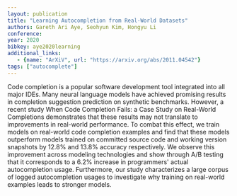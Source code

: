 ```yaml
---
layout: publication
title: "Learning Autocompletion from Real-World Datasets"
authors: Gareth Ari Aye, Seohyun Kim, Hongyu Li
conference: 
year: 2020
bibkey: aye2020learning
additional_links:
   - {name: "ArXiV", url: "https://arxiv.org/abs/2011.04542"}
tags: ["autocomplete"]
---
```

Code completion is a popular software development tool integrated into all major IDEs. Many neural language models have achieved promising results in completion suggestion prediction on synthetic benchmarks. However, a recent study When Code Completion Fails: a Case Study on Real-World Completions demonstrates that these results may not translate to improvements in real-world performance. To combat this effect, we train models on real-world code completion examples and find that these models outperform models trained on committed source code and working version snapshots by 12.8% and 13.8% accuracy respectively. We observe this improvement across modeling technologies and show through A/B testing that it corresponds to a 6.2% increase in programmers' actual autocompletion usage. Furthermore, our study characterizes a large corpus of logged autocompletion usages to investigate why training on real-world examples leads to stronger models.
